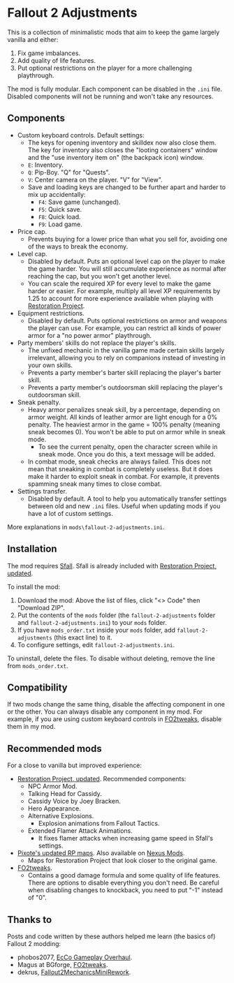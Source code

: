 # Fallout 2 Adjustments

This is a collection of minimalistic mods that aim to keep the game largely vanilla and either:

1. Fix game imbalances.
2. Add quality of life features.
3. Put optional restrictions on the player for a more challenging playthrough.

The mod is fully modular. Each component can be disabled in the `.ini` file. Disabled components will not be running and won't take any resources.

## Components

- Custom keyboard controls. Default settings:
  - The keys for opening inventory and skilldex now also close them. The key for inventory also closes the "looting containers" window and the "use inventory item on" (the backpack icon) window.
  - `E`: Inventory.
  - `Q`: Pip-Boy. "Q" for "Quests".
  - `V`: Center camera on the player. "V" for "View".
  - Save and loading keys are changed to be further apart and harder to mix up accidentally:
    - `F4`: Save game (unchanged).
    - `F5`: Quick save.
    - `F8`: Quick load.
    - `F9`: Load game.
- Price cap.
  - Prevents buying for a lower price than what you sell for, avoiding one of the ways to break the economy.
- Level cap.
  - Disabled by default. Puts an optional level cap on the player to make the game harder. You will still accumulate experience as normal after reaching the cap, but you won't get another level.
  - You can scale the required XP for every level to make the game harder or easier. For example, multiply all level XP requirements by 1.25 to account for more experience available when playing with [Restoration Project](https://github.com/BGforgeNet/Fallout2_Restoration_Project).
- Equipment restrictions.
  - Disabled by default. Puts optional restrictions on armor and weapons the player can use. For example, you can restrict all kinds of power armor for a "no power armor" playthrough.
- Party members' skills do not replace the player's skills.
  - The unfixed mechanic in the vanilla game made certain skills largely irrelevant, allowing you to rely on companions instead of investing in your own skills.
  - Prevents a party member's barter skill replacing the player's barter skill.
  - Prevents a party member's outdoorsman skill replacing the player's outdoorsman skill.
- Sneak penalty.
  - Heavy armor penalizes sneak skill, by a percentage, depending on armor weight. All kinds of leather armor are light enough for a 0% penalty. The heaviest armor in the game = 100% penalty (meaning sneak becomes 0). You won't be able to put on armor while in sneak mode.
    - To see the current penalty, open the character screen while in sneak mode. Once you do this, a text message will be added.
  - In combat mode, sneak checks are always failed. This does not mean that sneaking in combat is completely useless. But it does make it harder to exploit sneak in combat. For example, it prevents spamming sneak many times to close combat.
- Settings transfer.
  - Disabled by default. A tool to help you automatically transfer settings between old and new `.ini` files. Useful when updating mods if you have a lot of custom settings.

More explanations in `mods\fallout-2-adjustments.ini`.

## Installation

The mod requires [Sfall](https://github.com/sfall-team/sfall). Sfall is already included with [Restoration Project, updated](https://github.com/BGforgeNet/Fallout2_Restoration_Project).

To install the mod:

1. Download the mod: Above the list of files, click "<> Code" then "Download ZIP".
1. Put the contents of the `mods` folder (the `fallout-2-adjustments` folder and `fallout-2-adjustments.ini`) to your `mods` folder.
1. If you have `mods_order.txt` inside your `mods` folder, add `fallout-2-adjustments` (this exact line) to it.
1. To configure settings, edit `fallout-2-adjustments.ini`.

To uninstall, delete the files. To disable without deleting, remove the line from `mods_order.txt`.

## Compatibility

If two mods change the same thing, disable the affecting component in one or the other. You can always disable any component in my mod. For example, if you are using custom keyboard controls in [FO2tweaks](https://github.com/BGforgeNet/FO2tweaks), disable them in my mod.

## Recommended mods

For a close to vanilla but improved experience:

- [Restoration Project, updated](https://github.com/BGforgeNet/Fallout2_Restoration_Project). Recommended components:
  - NPC Armor Mod.
  - Talking Head for Cassidy.
  - Cassidy Voice by Joey Bracken.
  - Hero Appearance.
  - Alternative Explosions.
    - Explosion animations from Fallout Tactics.
  - Extended Flamer Attack Animations.
    - It fixes flamer attacks when increasing game speed in Sfall's settings.
- [Pixote's updated RP maps](https://www.nma-fallout.com/threads/pixotes-updated-rp-maps.222207). Also available on [Nexus Mods](https://www.nexusmods.com/fallout2/mods/73).
  - Maps for Restoration Project that look closer to the original game.
- [FO2tweaks](https://github.com/BGforgeNet/FO2tweaks).
  - Contains a good damage formula and some quality of life features. There are options to disable everything you don't need. Be careful when disabling changes to knockback, you need to put "-1" instead of "0".

## Thanks to

Posts and code written by these authors helped me learn (the basics of) Fallout 2 modding:

- phobos2077, [EcCo Gameplay Overhaul](https://github.com/phobos2077/fo2_ecco).
- Magus at BGforge, [FO2tweaks](https://github.com/BGforgeNet/FO2tweaks).
- dekrus, [Fallout2MechanicsMiniRework](https://github.com/dekrus/Fallout2MechanicsMiniRework).
